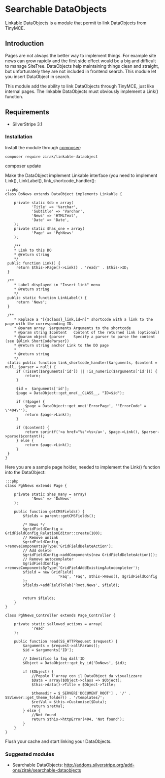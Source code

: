 # Searchable DataObjects

Linkable DataObjects is a module that permit to link DataObjects from TinyMCE.

## Introduction

Pages are not always the better way to implement things. For example site news can grow rapidly and the first side effect
would be a big and difficult to manage SiteTree. DataObjects help maintaining things clean and straight, but unfortunately 
they are not included in frontend search. This module let you insert DataObject in search.

This module add the ability to link DataObjects through TinyMCE, just like internal pages. The linkable DataObjects must obviously implement 
a Link() function.

## Requirements

 * SilverStripe 3.1

### Installation

Install the module through [composer](http://getcomposer.org):

	composer require zirak/linkable-dataobject
  composer update

Make the DataObject implement Linkable interface (you need to implement Link(), LinkLabel(), link_shortcode_handler():

	:::php
	class DoNews extends DataObject implements Linkable {

		private static $db = array(
				'Title' => 'Varchar',
				'Subtitle' => 'Varchar',
				'News' => 'HTMLText',
				'Date' => 'Date',
		);
		private static $has_one = array(
				'Page' => 'PghNews'
		);

		/**
		* Link to this DO
		* @return string
		*/
	 public function Link() {
		 return $this->Page()->Link() . 'read/' . $this->ID;
	 }

	 /**
		* Label displayed in "Insert link" menu
		* @return string
		*/
	 public static function LinkLabel() {
		 return 'News';
	 }

	 /**
		* Replace a "[{$class}_link,id=n]" shortcode with a link to the page with the corresponding ID.
		* @param array  $arguments Arguments to the shortcode
		* @param string $content   Content of the returned link (optional)
		* @param object $parser    Specify a parser to parse the content (see {@link ShortCodeParser})
		* @return string anchor Link to the DO page
		*
		* @return string
		*/
	 static public function link_shortcode_handler($arguments, $content = null, $parser = null) {
		 if (!isset($arguments['id']) || !is_numeric($arguments['id'])) {
			 return;
		 }

		 $id =  $arguments['id'];
		 $page = DataObject::get_one(__CLASS__, "ID=$id");

		 if (!$page) {
			 $page = DataObject::get_one('ErrorPage', '"ErrorCode" = \'404\'');
			 return $page->Link();
		 }

		 if ($content) {
			 return sprintf('<a href="%s">%s</a>', $page->Link(), $parser->parse($content));
		 } else {
			 return $page->Link();
		 }
	 }
	}

Here you are a sample page holder, needed to implement the Link() function into the DataObject:

	:::php
	class PghNews extends Page {

		private static $has_many = array(
				'News' => 'DoNews'
		);

		public function getCMSFields() {
			$fields = parent::getCMSFields();

			/* News */
			$gridFieldConfig = GridFieldConfig_RelationEditor::create(100);
			// Remove unlink
			$gridFieldConfig->removeComponentsByType('GridFieldDeleteAction');
			// Add delete
			$gridFieldConfig->addComponents(new GridFieldDeleteAction());
			// Remove autocompleter
			$gridFieldConfig->removeComponentsByType('GridFieldAddExistingAutocompleter');
			$field = new GridField(
							'Faq', 'Faq', $this->News(), $gridFieldConfig
			);
			$fields->addFieldToTab('Root.News', $field);


			return $fields;
		}
	}

	class PghNews_Controller extends Page_Controller {

		private static $allowed_actions = array(
				'read'
		);

		public function read(SS_HTTPRequest $request) {
			$arguments = $request->allParams();
			$id = $arguments['ID'];

			// Identifico la faq dall'ID
			$Object = DataObject::get_by_id('DoNews', $id);

			if ($Object) {
				//Popolo l'array con il DataObject da visualizzare
				$Data = array($Object->class => $Object);
				$this->data()->Title = $Object->Title;

				$themedir = $_SERVER['DOCUMENT_ROOT'] . '/' . SSViewer::get_theme_folder() . '/templates/';
				$retVal = $this->Customise($Data);
				return $retVal;
			} else {
				//Not found
				return $this->httpError(404, 'Not found');
			}
		}
	}

Flush your cache and start linking your DataObjects.

### Suggested modules

 * Searchable DataObjects: http://addons.silverstripe.org/add-ons/zirak/searchable-dataobjects